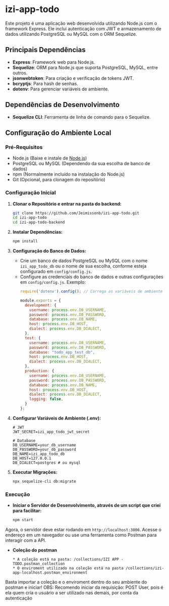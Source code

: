 # izi-app-todo

Este projeto é uma aplicação web desenvolvida utilizando Node.js com o framework Express. Ele inclui autenticação com JWT e armazenamento de dados utilizando PostgreSQL ou MySQL com o ORM Sequelize.

## Principais Dependências

- **Express**: Framework web para Node.js.
- **Sequelize**: ORM para Node.js que suporta PostgreSQL, MySQL, entre outros.
- **jsonwebtoken**: Para criação e verificação de tokens JWT.
- **bcryptjs**: Para hash de senhas.
- **dotenv**: Para gerenciar variáveis de ambiente.

## Dependências de Desenvolvimento

- **Sequelize CLI**: Ferramenta de linha de comando para o Sequelize.

## Configuração do Ambiente Local

### Pré-Requisitos

- Node.js (Baixe e instale de [Node.js](https://nodejs.org/))
- PostgreSQL ou MySQL (Dependendo da sua escolha de banco de dados)
- npm (Normalmente incluído na instalação do Node.js)
- Git (Opcional, para clonagem do repositório)

### Configuração Inicial

1. **Clonar o Repositório e entrar na pasta do backend:**
   ```bash
   git clone https://github.com/Jeimissonb/izi-app-todo.git
   cd izi-app-todo
   cd izi-app-todo-backend 
   ```

2. **Instalar Dependências:**
   ```bash
   npm install
   ```

3. **Configuração do Banco de Dados:**
   - Crie um banco de dados PostgreSQL ou MySQL com o nome `izi_app_todo_db` ou o nome de sua escolha, conforme esteja configurado em `config/config.js`.
   - Configure as credenciais do banco de dados e outras configurações em `config/config.js`. Exemplo:
     ```javascript
     require('dotenv').config(); // Carrega as variáveis de ambiente do arquivo .env

     module.exports = {
       development: {
         username: process.env.DB_USERNAME,
         password: process.env.DB_PASSWORD,
         database: process.env.DB_NAME,
         host: process.env.DB_HOST,
         dialect: process.env.DB_DIALECT,
       },
       test: {
         username: process.env.DB_USERNAME,
         password: process.env.DB_PASSWORD,
         database: "todo_app_test_db",
         host: process.env.DB_HOST,
         dialect: process.env.DB_DIALECT,
       },
       production: {
         username: process.env.DB_USERNAME,
         password: process.env.DB_PASSWORD,
         database: process.env.DB_NAME,
         host: process.env.DB_HOST,
         dialect: process.env.DB_DIALECT,
         logging: false,
       }
     };
     ```

4. **Configurar Variáveis de Ambiente (.env):**
   ```plaintext
   # JWT
   JWT_SECRET=izi_app_todo_jwt_secret

   # Database
   DB_USERNAME=your_db_username
   DB_PASSWORD=your_db_password
   DB_NAME=izi_app_todo_db
   DB_HOST=127.0.0.1
   DB_DIALECT=postgres # ou mysql
   ```

5. **Executar Migrações:**
   ```bash
   npx sequelize-cli db:migrate
   ```

### Execução

- **Iniciar o Servidor de Desenvolvimento, através de um script que criei para facilitar:**
  ```bash
  npm start
  ```

Agora, o servidor deve estar rodando em `http://localhost:3000`. Acesse o endereço em um navegador ou use uma ferramenta como Postman para interagir com a API.

- **Coleção do postman**
  ```plaintext
  * A coleção está na pasta: /collections/IZI APP - TODO.postman_collection
  * O enviroment utilizado na coleção está na pasta /collections/izi-app-localhost.postman_environment
  ```
Basta importar a coleção e o enviroment dentro do seu ambiente do postman e iniciar! 
OBS: Recomendo iniciar da requisição: POST User, pois é ela quem cria o usuário a ser utilizado nas demais, por conta da autenticação

